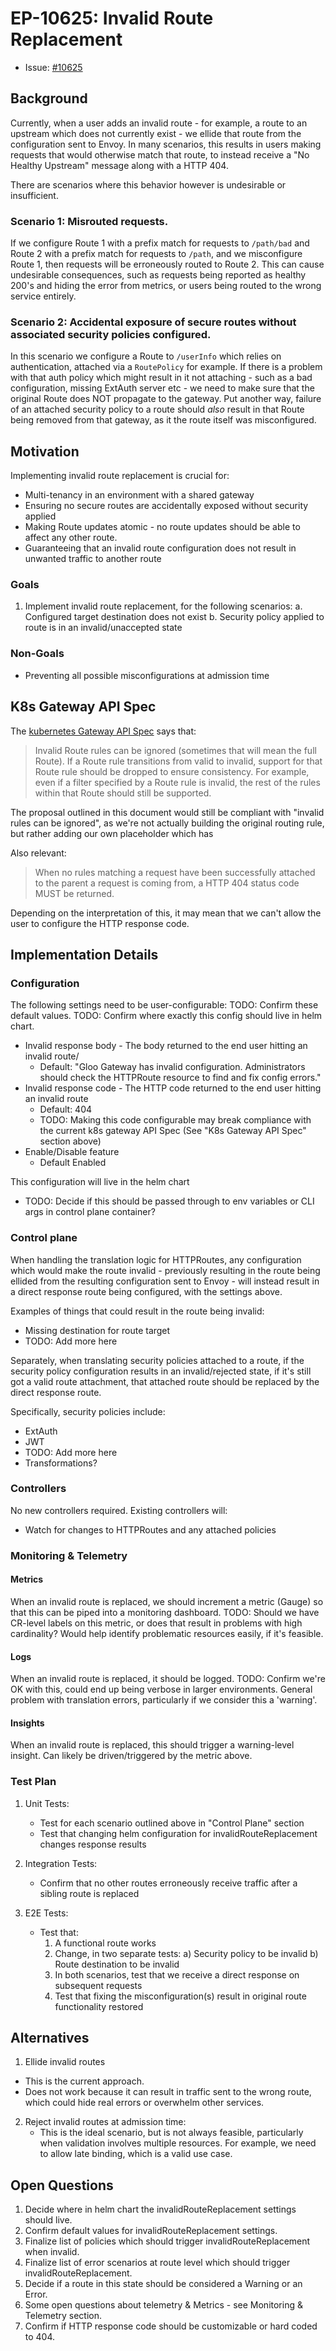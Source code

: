 # EP-10625: Invalid Route Replacement

* Issue: [#10625](https://github.com/kgateway-dev/kgateway/issues/10625)

## Background

Currently, when a user adds an invalid route - for example, a route to an upstream which does not currently exist - we ellide that route from the configuration sent to Envoy. In many scenarios, this results in users making requests that would otherwise match that route, to instead receive a "No Healthy Upstream" message along with a HTTP 404.

There are scenarios where this behavior however is undesirable or insufficient.

### Scenario 1: Misrouted requests.

If we configure Route 1 with a prefix match for requests to `/path/bad` and Route 2 with a prefix match for requests to `/path`, and we misconfigure Route 1, then requests will be erroneously routed to Route 2. This can cause undesirable consequences, such as requests being reported as healthy 200's and hiding the error from metrics, or users being routed to the wrong service entirely.

### Scenario 2: Accidental exposure of secure routes without associated security policies configured.

In this scenario we configure a Route to `/userInfo` which relies on authentication, attached via a `RoutePolicy` for example. If there is a problem with that auth policy which might result in it not attaching - such as a bad configuration, missing ExtAuth server etc - we need to make sure that the original Route does NOT propagate to the gateway. Put another way, failure of an attached security policy to a route should _also_ result in that Route being removed from that gateway, as it the route itself was misconfigured.

## Motivation

Implementing invalid route replacement is crucial for:
- Multi-tenancy in an environment with a shared gateway
- Ensuring no secure routes are accidentally exposed without security applied
- Making Route updates atomic - no route updates should be able to affect any other route.
- Guaranteeing that an invalid route configuration does not result in unwanted traffic to another route

### Goals


1. Implement invalid route replacement, for the following scenarios:
  a. Configured target destination does not exist
  b. Security policy applied to route is in an invalid/unaccepted state


### Non-Goals 

- Preventing all possible misconfigurations at admission time

## K8s Gateway API Spec

The [kubernetes Gateway API Spec](https://gateway-api.sigs.k8s.io/reference/spec/#gateway.networking.k8s.io/v1beta1.HTTPRouteStatus) says that:

> Invalid Route rules can be ignored (sometimes that will mean the full Route). If a Route rule transitions from valid to invalid, support for that Route rule should be dropped to ensure consistency. For example, even if a filter specified by a Route rule is invalid, the rest of the rules within that Route should still be supported.

The proposal outlined in this document would still be compliant with "invalid rules can be ignored", as we're not actually building the original routing rule, but rather adding our own placeholder which has 

Also relevant:
> When no rules matching a request have been successfully attached to the parent a request is coming from, a HTTP 404 status code MUST be returned.

Depending on the interpretation of this, it may mean that we can't allow the user to configure the HTTP response code.


## Implementation Details

### Configuration

The following settings need to be user-configurable:
TODO: Confirm these default values.
TODO: Confirm where exactly this config should live in helm chart.
- Invalid response body - The body returned to the end user hitting an invalid route/
  - Default: "Gloo Gateway has invalid configuration. Administrators should check the HTTPRoute resource to find and fix config errors."
- Invalid response code - The HTTP code returned to the end user hitting an invalid route
  - Default: 404
  - TODO: Making this code configurable may break compliance with the current k8s gateway API Spec (See "K8s Gateway API Spec" section above)
- Enable/Disable feature
  - Default Enabled

This configuration will live in the helm chart
  - TODO: Decide if this should be passed through to env variables or CLI args in control plane container?

### Control plane

When handling the translation logic for HTTPRoutes, any configuration which would make the route invalid - previously resulting in the route being ellided from the resulting configuration sent to Envoy - will instead result in a direct response route being configured, with the settings above.

Examples of things that could result in the route being invalid:
- Missing destination for route target
- TODO: Add more here

Separately, when translating security policies attached to a route, if the security policy configuration results in an invalid/rejected state, if it's still got a valid route attachment, that attached route should be replaced by the direct response route.

Specifically, security policies include:
- ExtAuth
- JWT
- TODO: Add more here
- Transformations?

### Controllers

No new controllers required. Existing controllers will:
- Watch for changes to HTTPRoutes and any attached policies

### Monitoring & Telemetry

#### Metrics
When an invalid route is replaced, we should increment a metric (Gauge) so that this can be piped into a monitoring dashboard.
TODO: Should we have CR-level labels on this metric, or does that result in problems with high cardinality? Would help identify problematic resources easily, if it's feasible.

#### Logs
When an invalid route is replaced, it should be logged.
TODO: Confirm we're OK with this, could end up being verbose in larger environments. General problem with translation errors, particularly if we consider this a 'warning'.

#### Insights
When an invalid route is replaced, this should trigger a warning-level insight. Can likely be driven/triggered by the metric above.


### Test Plan 

1. Unit Tests:
   - Test for each scenario outlined above in "Control Plane" section
   - Test that changing helm configuration for invalidRouteReplacement changes response results

2. Integration Tests:
   - Confirm that no other routes erroneously receive traffic after a sibling route is replaced

3. E2E Tests:
   - Test that:
     1. A functional route works
     2. Change, in two separate tests:
       a) Security policy to be invalid
       b) Route destination to be invalid
     3. In both scenarios, test that we receive a direct response on subsequent requests
     4. Test that fixing the misconfiguration(s) result in original route functionality restored

## Alternatives

1. Ellide invalid routes
  - This is the current approach.
  - Does not work because it can result in traffic sent to the wrong route, which could hide real errors or overwhelm other services.

2. Reject invalid routes at admission time:
   - This is the ideal scenario, but is not always feasible, particularly when validation involves multiple resources. For example, we need to allow late binding, which is a valid use case.

## Open Questions

1. Decide where in helm chart the invalidRouteReplacement settings should live.
2. Confirm default values for invalidRouteReplacement settings.
3. Finalize list of policies which should trigger invalidRouteReplacement when invalid.
4. Finalize list of error scenarios at route level which should trigger invalidRouteReplacement.
5. Decide if a route in this state should be considered a Warning or an Error.
6. Some open questions about telemetry & Metrics - see Monitoring & Telemetry section.
7. Confirm if HTTP response code should be customizable or hard coded to 404.